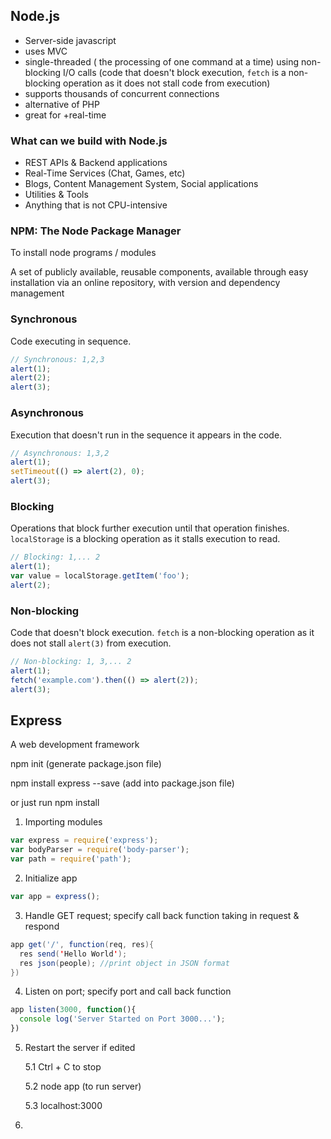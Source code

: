 ## Node.js

* Server-side javascript
* uses MVC
* single-threaded ( the processing of one command at a time) using non-blocking I/O calls (code that doesn't block execution, `fetch` is a non-blocking operation as it does not stall code from execution)
* supports thousands of concurrent connections
* alternative of PHP
* great for +real-time

### What can we build with Node.js

* REST APIs & Backend applications
* Real-Time Services (Chat, Games, etc)
* Blogs, Content Management System, Social applications
* Utilities & Tools
* Anything that is not CPU-intensive

### NPM: The Node Package Manager

To install node programs / modules

A set of publicly available, reusable components, available through easy installation via an online repository, with version and dependency management

### Synchronous

Code executing in sequence.

```javascript
// Synchronous: 1,2,3
alert(1);
alert(2);
alert(3);
```

### Asynchronous

Execution that doesn't run in the sequence it appears in the code.

```javascript
// Asynchronous: 1,3,2
alert(1);
setTimeout(() => alert(2), 0);
alert(3);
```



### Blocking

Operations that block further execution until that operation finishes.  `localStorage` is a blocking operation as it stalls execution to read.

```javascript
// Blocking: 1,... 2
alert(1);
var value = localStorage.getItem('foo');
alert(2);
```

### Non-blocking

Code that doesn't block execution. `fetch` is a non-blocking operation as it does not stall `alert(3)` from execution.

```javascript
// Non-blocking: 1, 3,... 2
alert(1);
fetch('example.com').then(() => alert(2));
alert(3);
```



## Express

A web development framework

npm init (generate package.json file)

npm install express --save (add into package.json file)

or just run npm install

1. Importing modules

```javascript
var express = require('express');
var bodyParser = require('body-parser');
var path = require('path');
```

2. Initialize app

```javascript
var app = express();
```

3. Handle GET request; specify call back function taking in request & respond

```java
app get('/', function(req, res){
  res send('Hello World');
  res json(people); //print object in JSON format
})
```

4. Listen on port; specify port and call back function

```javascript
app listen(3000, function(){
  console log('Server Started on Port 3000...');
})
```

5. Restart the server if edited

   5.1 Ctrl + C to stop

   5.2 node app (to run server)

   5.3 localhost:3000

6. ​